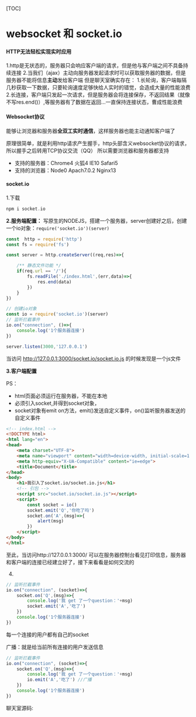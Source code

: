 [TOC]
# websocket 和 socket.io

#### HTTP无法轻松实现实时应用
1.http是无状态的，服务器只会响应客户端的请求，但是他与客户端之间不具备持续连接
2.当我们（ajax）主动向服务器发起请求时可以获取服务器的数据，但是服务器不能将信息**主动**发给客户端
但是聊天室确实存在：
1.长轮询，客户端每隔几秒获取一下数据，只要轮询速度足够快给人实时的错觉，会造成大量的性能浪费
2.长连接，客户端只发起一次请求，但是服务器会将连接保存，不返回结果（就像不写res.end()）,等服务器有了数据在返回...一直保持连接状态，曹成性能浪费

#### Websocket协议
能够让浏览器和服务器**全双工实时通信**，这样服务器也能主动通知客户端了

原理很简单，就是利用http请求产生握手，http头部含义websocket协议的请求，所以握手之后转用TCP协议交流（QQ）
 所以需要浏览器和服务器都支持
- 支持的服务器：Chrome4 火狐4 IE10 Safari5
- 支持的浏览器：Node0 Apach7.0.2 Nginx13

#### socket.io
1.下载
```c
npm i socket.io
```
**2.服务端配置：**
写原生的NODEJS，搭建一个服务器，server创建好之后，创建一个io对象：`require('socket.io')(server)`
```javascript
const  http = require('http')
const fs = require('fs')

const server = http.createServer((req,res)=>{

    /** 静态文件功能 */
    if(req.url == '/'){
        fs.readFile('./index.html',(err,data)=>{
            res.end(data)
        })
    }
})

// 创建io对象
const io = require('socket.io')(server)
// 监听拦截事件
io.on("connection", ()=>{
    console.log('1个服务器连接')
})

server.listen(3000,'127.0.0.1')
```
当访问 http://127.0.0.1:3000/socket.io/socket.io.js 的时候发现是一个js文件

**3.客户端配置**

PS：
- html页面必须运行在服务器，不能在本地
- 必须引入socket,并得到socket对象，
- socket对象有emit on方法，emit()发送自定义事件，on()监听服务器发送的自定义事件

```html
<!-- index.html -->
<!DOCTYPE html>
<html lang="en">
<head>
    <meta charset="UTF-8">
    <meta name="viewport" content="width=device-width, initial-scale=1.0">
    <meta http-equiv="X-UA-Compatible" content="ie=edge">
    <title>Document</title>
</head>
<body>
    <h1>我引入了socket.io/socket.io.js</h1>
    <!-- 引包 -->
    <script src="socket.io/socket.io.js"></script>
    <script>
        const socket = io()
		socket.emit('Q','你吃了吗')
        socket.on('A',(msg)=>{
            alert(msg)
        })
    </script>
</body>
</html>

```
至此，当访问http://127.0.0.1:3000/ 可以在服务器控制台看见打印信息，服务器和客户端的连接已经建立好了，接下来看看是如何交流的

4.
```javascript
// 监听拦截事件
io.on("connection", (socket)=>{
    socket.on('Q',(msg)=>{
        console.log('我 get 了一个question：'+msg)
        socket.emit('A','吃了')
    })
    console.log('1个服务器连接')
})
```
每一个连接的用户都有自己的socket

广播：就是给当前所有连接的用户发送信息
```javascript
// 监听拦截事件
io.on("connection", (socket)=>{
    socket.on('Q',(msg)=>{
        console.log('我 get 了一个question：'+msg)
        io.emit('A','吃了') //广播
    })
    console.log('1个服务器连接')
})
```


聊天室源码:

